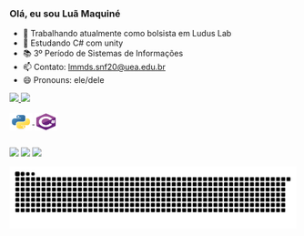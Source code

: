 ### Olá, eu sou Luã Maquiné

- 🔭 Trabalhando atualmente como bolsista em Ludus Lab
- 🌱 Estudando C# com unity
- 📚 3º Período de Sistemas de Informações
- 📫 Contato: lmmds.snf20@uea.edu.br
- 😄 Pronouns: ele/dele

<div>
  <a href="https://github.com/luamaquine">
  <img height="180em" src="https://github-readme-stats.vercel.app/api?username=luamaquine&show_icons=true&theme=dark&include_all_commits=true&count_private=true"/>
  <img height="180em" src="https://github-readme-stats.vercel.app/api/top-langs/?username=luamaquine&layout=compact&langs_count=7&theme=dark"/>
</div>
  
  <div style="display: inline_block"><br>
  <img align="center" alt="Rafa-Python" height="30" width="40" src="https://raw.githubusercontent.com/devicons/devicon/master/icons/python/python-original.svg">
  <img align="center" alt="Rafa-Csharp" height="30" width="40" src="https://raw.githubusercontent.com/devicons/devicon/master/icons/csharp/csharp-original.svg">

</div>
  
 ##
 
<div> 
  <a href="https://www.instagram.com/luan_maquine/" target="_blank"><img src="https://img.shields.io/badge/-Instagram-%23E4405F?style=for-the-badge&logo=instagram&logoColor=white" target="_blank"></a>
  <a href = "mailto:luanmaquine2@gmail.com"><img src="https://img.shields.io/badge/-Gmail-%23333?style=for-the-badge&logo=gmail&logoColor=white" target="_blank"></a>
  <a href="https://www.linkedin.com/in/lu%C3%A3-maquin%C3%A9-56a729bb/" target="_blank"><img src="https://img.shields.io/badge/-LinkedIn-%230077B5?style=for-the-badge&logo=linkedin&logoColor=white" target="_blank"></a> 
 
  ![Snake animation](https://github.com/luamaquine/luamaquine/blob/output/github-contribution-grid-snake.svg)
 
</div>
